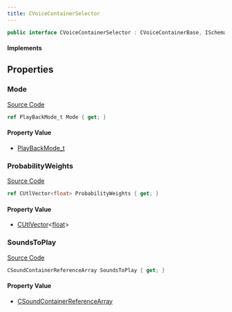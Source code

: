 ```yaml
---
title: CVoiceContainerSelector
---
```


```csharp
public interface CVoiceContainerSelector : CVoiceContainerBase, ISchemaClass<CVoiceContainerBase>, ISchemaClass<CVoiceContainerSelector>, ISchemaField, ISchemaClass, INativeHandle
```

#### Implements

## Properties

### Mode

[Source Code](https://github.com/swiftly-solution/swiftlys2/blob/beta/managed/src/SwiftlyS2.Generated/Schemas/Interfaces/CVoiceContainerSelector.cs#L16)

```csharp
ref PlayBackMode_t Mode { get; }
```

#### Property Value

- [PlayBackMode_t](/docs/api/shared/schemadefinitions/playbackmode_t)

### ProbabilityWeights

[Source Code](https://github.com/swiftly-solution/swiftlys2/blob/beta/managed/src/SwiftlyS2.Generated/Schemas/Interfaces/CVoiceContainerSelector.cs#L20)

```csharp
ref CUtlVector<float> ProbabilityWeights { get; }
```

#### Property Value

- [CUtlVector](/docs/api/-1)<[float](https://learn.microsoft.com/dotnet/api/system.single)>

### SoundsToPlay

[Source Code](https://github.com/swiftly-solution/swiftlys2/blob/beta/managed/src/SwiftlyS2.Generated/Schemas/Interfaces/CVoiceContainerSelector.cs#L18)

```csharp
CSoundContainerReferenceArray SoundsToPlay { get; }
```

#### Property Value

- [CSoundContainerReferenceArray](/docs/api/shared/schemadefinitions/csoundcontainerreferencearray)

